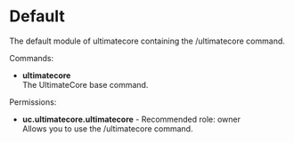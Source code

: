 Default
====
The default module of ultimatecore containing the /ultimatecore command.

Commands: <br>
* **ultimatecore**<br>The UltimateCore base command.

Permissions: <br>
* **uc.ultimatecore.ultimatecore** - Recommended role: owner<br>Allows you to use the /ultimatecore command.
